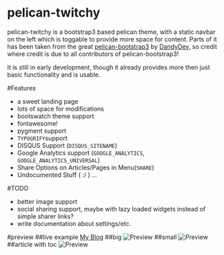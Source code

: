 pelican-twitchy
===================

pelican-twitchy is a bootstrap3 based pelican theme, with a static navbar on the left which is toggable to provide more space for content. Parts of it has been taken from the great [pelican-bootstrap3](https://github.com/DandyDev/pelican-bootstrap3) by [DandyDev](http://dandydev.net/), so credit where credit is due to all contributors of pelican-bootstrap3!

It is still in early development, though it already provides more then just basic functionality and is usable.

#Features

*    a sweet landing page
*    lots of space for modifications
*    bootswatch theme support
*    fontawesome!
*    pygment support
*    `TYPOGRIFY`support
*    DISQUS Support (`DISQUS_SITENAME`)
*    Google Analytics support (`GOOGLE_ANALYTICS`, `GOOGLE_ANALYTICS_UNIVERSAL`)
*    Share Options on Articles/Pages in Menu(`SHARE`)
*    Undocumented Stuff ( :/ ) ...

#TODO

*    better image support
*    social sharing support, maybe with lazy loaded widgets instead of simple sharer links?
*    write documentation about settings/etc.

#preview 
##live example
[My Blog](http://www.heroicdebugging.biz)
##big
![Preview](/preview_big.PNG)
##small
![Preview](/preview_small.PNG)
##article with toc
![Preview](/preview_article.PNG)
